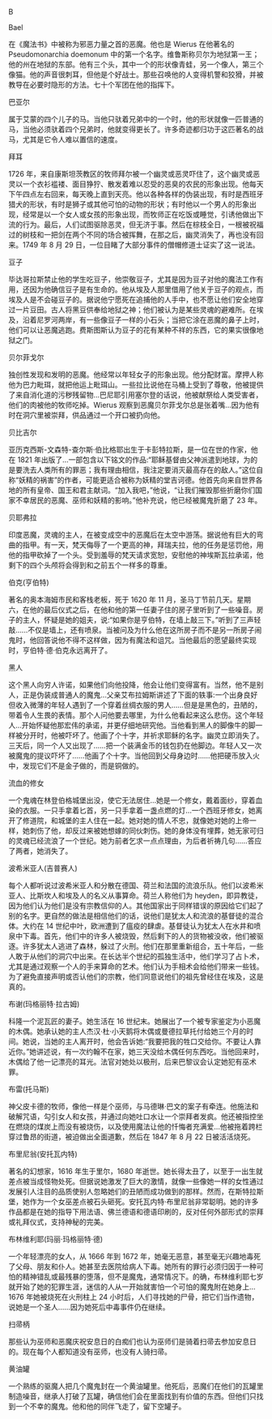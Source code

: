 <title>Dictionary of Witchcraft</title> <link href="e9780806536231_css.css" rel="stylesheet" type="text/css"> 

B

Bael

在《魔法书》中被称为邪恶力量之首的恶魔。他也是 Wierus 在他著名的 Pseudomonarchia doemonum 中的第一个名字。维鲁斯称贝尔为地狱第一王；他的州在地狱的东部。他有三个头，其中一个的形状像青蛙，另一个像人，第三个像猫。他的声音很刺耳，但他是个好战士。那些召唤他的人变得机警和狡猾，并被教导在必要时隐形的方法。七十个军团在他的指挥下。

巴亚尔

属于艾蒙的四个儿子的马。当他只驮着兄弟中的一个时，他的形状就像一匹普通的马，当他必须驮着四个兄弟时，他就变得更长了。许多奇迹都归功于这匹著名的战马，尤其是它令人难以置信的速度。

拜耳

1726 年，来自康斯坦茨教区的牧师拜尔被一个幽灵或恶灵吓住了，这个幽灵或恶灵以一个衣衫褴褛、面目狰狞、散发着难以忍受的恶臭的农民的形象出现。他每天下午四点左右回来，每天晚上直到天亮。他以各种各样的伪装出现，有时是西班牙猎犬的形状，有时是狮子或其他可怕的动物的形状；有时他以一个男人的形象出现，经常是以一个女人或女孩的形象出现，而牧师正在吃饭或睡觉，引诱他做出下流的行为。最后，人们试图驱除恶灵，但无济于事。然后在棕枝全日，一根被祝福过的树枝和一把剑在两个不同的场合被挥舞，在那之后，幽灵消失了，再也没有回来。1749 年 8 月 29 日，一位目睹了大部分事件的僧帽修道士证实了这一说法。

豆子

毕达哥拉斯禁止他的学生吃豆子，他崇敬豆子，尤其是因为豆子对他的魔法工作有用，还因为他确信豆子是有生命的。他从埃及人那里借用了他关于豆子的观点，而埃及人是不会碰豆子的。据说他宁愿死在追捕他的人手中，也不愿让他们安全地穿过一片豆田。古人将黑豆供奉给地狱之神；他们被认为是某些灵魂的避难所。在埃及，沿着尼罗河两岸，有一些像豆子一样的小石头；当把它涂在恶魔的鼻子上时，他们可以让恶魔逃跑。费斯图斯认为豆子的花有某种不祥的东西，它的果实很像地狱之门。

贝尔菲戈尔

独创性发现和发明的恶魔。他经常以年轻女子的形象出现。他分配财富。摩押人称他为巴力毗珥，就把他运上毗珥山。一些拉比说他在马桶上受到了尊敬，他被提供了来自消化道的污秽残留物…巴尼耶引用塞尔登的话说，他被献祭给人类受害者，他们的肉被他的牧师吃掉。Wierus 观察到恶魔贝尔菲戈尔总是张着嘴…因为他有时在洞穴里被崇拜，供品通过一个开口被扔向他。

贝比吉尔

亚历克西斯-文森特-查尔斯·伯比格耶出生于卡彭特拉斯，是一位在世的作家，他在 1821 年出版了…一部包含以下铭文的作品:“耶稣基督由父神派遣到地球，为的是要洗去人类所有的罪恶；我有理由相信，我注定要消灭最高存在的敌人。”这位自称“妖精的祸害”的作者，可能更适合被称为妖精的堂吉诃德。他首先向来自世界各地的所有皇帝、国王和君主献词。“加入我吧，”他说，“让我们摧毁那些折磨你们国家不幸居民的恶魔、巫师和妖精的影响。”他补充说，他已经被魔鬼折磨了 23 年。

贝耶弗拉

印度恶魔，灵魂的主人，在被变成空中的恶魔后在太空中游荡。据说他有巨大的弯曲的指甲。有一天，梵天侮辱了一个更高的神，拜瑞夫拉，他的任务是惩罚他，用他的指甲砍掉了一个头。受到羞辱的梵天请求宽恕，安慰他的神埃斯瓦拉承诺，他剩下的四个头颅将会得到和之前五个一样多的尊重。

伯克(亨伯特)

著名的奥本海姆市民和客栈老板，死于 1620 年 11 月，圣马丁节前几天。星期六，在他的最后仪式之后，在他和他的第一任妻子住的房子里听到了一些噪音。房子的主人，怀疑是她的姐夫，说:“如果你是亨伯特，在墙上敲三下。”听到了三声轻敲……不仅是墙上，还有喷泉。当被问及为什么他在这所房子而不是另一所房子闹鬼时，他回答说他不得不这样做，因为有魔法和诅咒。当他最后的愿望最终实现时，亨伯特·德·伯克永远离开了。

黑人

这个黑人向穷人许诺，如果他们向他投降，他会让他们变得富有。当然，他不是别人，正是伪装成普通人的魔鬼…父亲艾布拉姆斯讲述了下面的轶事:一个出身良好但收入微薄的年轻人遇到了一个穿着丝绸衣服的男人……但是是黑色的，丑陋的，带着令人生畏的表情。那个人问他要去哪里，为什么他看起来这么悲伤。这个年轻人…开始怀疑他那宏伟的承诺，并更仔细地研究他。当他看到黑人的脚像牛的脚一样被分开时，他被吓坏了。他画了个十字，并祈求耶稣的名字。幽灵立即消失了。三天后，同一个人又出现了……把一个装满金币的钱包扔在他脚边。年轻人又一次被魔鬼的提议吓坏了……他画了个十字。当他回到父母身边时……他把硬币放入火中，发现它们不是金子做的，而是铜做的。

流血的修女

一个鬼魂在林登伯格城堡出没，使它无法居住…她是一个修女，戴着面纱，穿着血染的衣服。一只手拿着匕首，另一只手拿着一盏点燃的灯…一个西班牙修女，她离开了修道院，和城堡的主人住在一起。她对她的情人不忠，就像她对她的上帝一样，她刺伤了他，却反过来被她想嫁的同伙刺伤。她的身体没有埋葬，她无家可归的灵魂已经流浪了一个世纪。她为前者乞求一点点理由，为后者祈祷几句……答应了两者，她消失了。

波希米亚人(吉普赛人)

每个人都听说过波希米亚人和分散在德国、荷兰和法国的流浪乐队。他们以波希米亚人、比斯坎人和埃及人的名义从事算命。荷兰人称他们为 heyden，即异教徒，因为他们认为他们是没有宗教信仰的人。其他国家出于同样错误的原因给它们起了别的名字。更自然的做法是相信他们的话，说他们是犹太人和流浪的基督徒的混合体。大约在 14 世纪中叶，欧洲遭到了瘟疫的肆虐。基督徒认为犹太人在水井和喷泉中下毒。首先，他们中的许多人被烧毁，然后剩下的人的货物被没收，他们被驱逐。许多犹太人逃进了森林，躲过了火刑。他们在那里重新组合，五十年后，一些人敢于从他们的洞穴中出来。在长达半个世纪的孤独生活中，他们学习了占卜术，尤其是通过观察一个人的手来算命的艺术。他们认为手相术会给他们带来一些钱。为了避免直接声明或否认他们的宗教，他们同意说他们的祖先曾经住在埃及，这是真的。

布谢(玛格丽特·拉古姆)

科隆一个泥瓦匠的妻子。她生活在 16 世纪末。她展出了一个被专家鉴定为小恶魔的木偶。她承认她的主人杰汉·杜·小天鹅将木偶或曼德拉草托付给她三个月的时间。她说，当她的主人离开时，他会告诉她:“我要把我的牲口交给你。不要让人靠近你。”她讲述说，有一次约翰不在家，她三天没给木偶任何东西吃。当他回来时，木偶给了他一记漂亮的耳光。法官对她处以极刑，后来巴黎议会认定她犯有巫术罪。

布雷(托马斯)

神父皮卡德的牧师，像他一样是个巫师，与马德琳·巴文的案子有牵连。他施法和破解咒语，勾引女人和女孩，并通过向她吐口水让一个崇拜者发疯。他还被指控坐在燃烧的煤炭上而没有被烧伤，以及使用魔法让他的忏悔者充满爱…他被拖着跨栏穿过鲁昂的街道，被迫做出全面道歉，然后在 1847 年 8 月 22 日被活活烧死。

布里尼翁(安托瓦内特)

著名的幻想家，1616 年生于里尔，1680 年逝世。她长得太丑了，以至于一出生就差点被当成怪物处死。但据说她激发了巨大的激情，就像一些像她一样的女性通过发展引人注目的品质使别人忽略她们的丑陋而成功做到的那样。然而，在斯特拉斯堡，她作为一个女巫差点被石头砸死。安托瓦内特·布里尼翁非常聪明。她的许多作品都是在她的指导下用法语、佛兰德语和德语印刷的，反对任何外部形式的崇拜或礼拜仪式，支持神秘的完美。

布林维利耶(玛丽·玛格丽特·德)

一个年轻漂亮的女人，从 1666 年到 1672 年，她毫无恶意，甚至毫无兴趣地毒死了父母、朋友和仆人。她甚至去医院给病人下毒。她所有的罪行必须归因于一种可怕的精神错乱或最残暴的堕落，但不是魔鬼，通常情况下。的确，布林维利耶七岁就开始了她的犯罪生涯，迷信的人从一开始就害怕一个可怕的魔鬼附在她身上…1676 年她被烧死在火刑柱上 24 小时后，人们寻找她的尸骨，把它们当作遗物，说她是一个圣人……因为她死后中毒事件仍在继续。

扫帚柄

那些认为巫师和恶魔庆祝安息日的白痴们也认为巫师们是骑着扫帚去参加安息日的。现在每个人都知道没有巫师，也没有人骑扫帚。

黄油罐

一个熟练的驱魔人把几个魔鬼封在一个黄油罐里。他死后，恶魔们在他们的瓦罐里制造噪音，继承人打破了瓦罐，确信他们会在里面找到有价值的东西。但他们只找到一个不幸的魔鬼。他和他的同伴飞走了，留下空罐子。